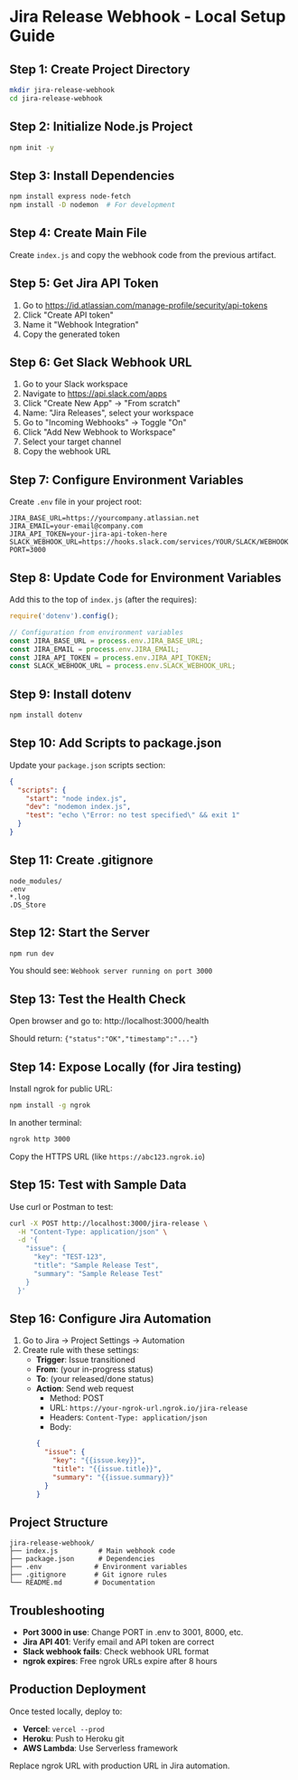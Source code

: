 # Jira Release Webhook - Local Setup Guide

## Step 1: Create Project Directory
```bash
mkdir jira-release-webhook
cd jira-release-webhook
```

## Step 2: Initialize Node.js Project
```bash
npm init -y
```

## Step 3: Install Dependencies
```bash
npm install express node-fetch
npm install -D nodemon  # For development
```

## Step 4: Create Main File
Create `index.js` and copy the webhook code from the previous artifact.

## Step 5: Get Jira API Token
1. Go to https://id.atlassian.com/manage-profile/security/api-tokens
2. Click "Create API token"
3. Name it "Webhook Integration"
4. Copy the generated token

## Step 6: Get Slack Webhook URL
1. Go to your Slack workspace
2. Navigate to https://api.slack.com/apps
3. Click "Create New App" → "From scratch"
4. Name: "Jira Releases", select your workspace
5. Go to "Incoming Webhooks" → Toggle "On"
6. Click "Add New Webhook to Workspace"
7. Select your target channel
8. Copy the webhook URL

## Step 7: Configure Environment Variables
Create `.env` file in your project root:
```env
JIRA_BASE_URL=https://yourcompany.atlassian.net
JIRA_EMAIL=your-email@company.com
JIRA_API_TOKEN=your-jira-api-token-here
SLACK_WEBHOOK_URL=https://hooks.slack.com/services/YOUR/SLACK/WEBHOOK
PORT=3000
```

## Step 8: Update Code for Environment Variables
Add this to the top of `index.js` (after the requires):
```javascript
require('dotenv').config();

// Configuration from environment variables
const JIRA_BASE_URL = process.env.JIRA_BASE_URL;
const JIRA_EMAIL = process.env.JIRA_EMAIL;
const JIRA_API_TOKEN = process.env.JIRA_API_TOKEN;
const SLACK_WEBHOOK_URL = process.env.SLACK_WEBHOOK_URL;
```

## Step 9: Install dotenv
```bash
npm install dotenv
```

## Step 10: Add Scripts to package.json
Update your `package.json` scripts section:
```json
{
  "scripts": {
    "start": "node index.js",
    "dev": "nodemon index.js",
    "test": "echo \"Error: no test specified\" && exit 1"
  }
}
```

## Step 11: Create .gitignore
```gitignore
node_modules/
.env
*.log
.DS_Store
```

## Step 12: Start the Server
```bash
npm run dev
```

You should see: `Webhook server running on port 3000`

## Step 13: Test the Health Check
Open browser and go to: http://localhost:3000/health

Should return: `{"status":"OK","timestamp":"..."}`

## Step 14: Expose Locally (for Jira testing)
Install ngrok for public URL:
```bash
npm install -g ngrok
```

In another terminal:
```bash
ngrok http 3000
```

Copy the HTTPS URL (like `https://abc123.ngrok.io`)

## Step 15: Test with Sample Data
Use curl or Postman to test:
```bash
curl -X POST http://localhost:3000/jira-release \
  -H "Content-Type: application/json" \
  -d '{
    "issue": {
      "key": "TEST-123",
      "title": "Sample Release Test",
      "summary": "Sample Release Test"
    }
  }'
```

## Step 16: Configure Jira Automation
1. Go to Jira → Project Settings → Automation
2. Create rule with these settings:
   - **Trigger**: Issue transitioned
   - **From**: (your in-progress status)
   - **To**: (your released/done status)
   - **Action**: Send web request
     - Method: POST
     - URL: `https://your-ngrok-url.ngrok.io/jira-release`
     - Headers: `Content-Type: application/json`
     - Body:
     ```json
     {
       "issue": {
         "key": "{{issue.key}}",
         "title": "{{issue.title}}",
         "summary": "{{issue.summary}}"
       }
     }
     ```

## Project Structure
```
jira-release-webhook/
├── index.js          # Main webhook code
├── package.json      # Dependencies
├── .env             # Environment variables
├── .gitignore       # Git ignore rules
└── README.md        # Documentation
```

## Troubleshooting
- **Port 3000 in use**: Change PORT in .env to 3001, 8000, etc.
- **Jira API 401**: Verify email and API token are correct
- **Slack webhook fails**: Check webhook URL format
- **ngrok expires**: Free ngrok URLs expire after 8 hours

## Production Deployment
Once tested locally, deploy to:
- **Vercel**: `vercel --prod`
- **Heroku**: Push to Heroku git
- **AWS Lambda**: Use Serverless framework

Replace ngrok URL with production URL in Jira automation.